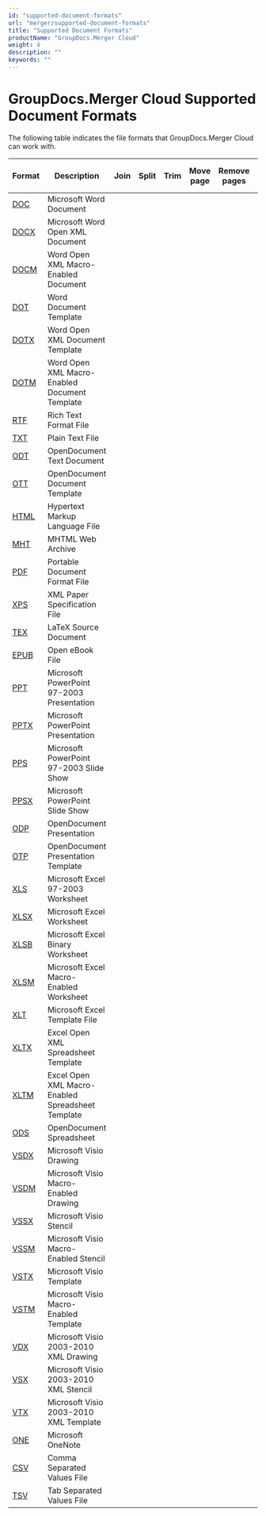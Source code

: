 ```yaml
---
id: "supported-document-formats"
url: "merger/supported-document-formats"
title: "Supported Document Formats"
productName: "GroupDocs.Merger Cloud"
weight: 4
description: ""
keywords: ""
---
```







# GroupDocs.Merger Cloud Supported Document Formats #

The following table indicates the file formats that GroupDocs.Merger Cloud can work with.

 

|Format|Description|Join|Split|Trim|Move page|Remove pages|Swap pages|Change page orientation|Rotate pages
|---|---|---|---|---|---|---|---|---|---
|[DOC](https://wiki.fileformat.com/word-processing/doc/)|Microsoft Word Document|||||||| 
|[DOCX](https://wiki.fileformat.com/word-processing/docx/)|Microsoft Word Open XML Document|||||||| 
|[DOCM](https://wiki.fileformat.com/word-processing/docm/)|Word Open XML Macro-Enabled Document|||||||| 
|[DOT](https://wiki.fileformat.com/word-processing/dot/)|Word Document Template|||||||| 
|[DOTX](https://wiki.fileformat.com/word-processing/dotx/)|Word Open XML Document Template|||||||| 
|[DOTM](https://wiki.fileformat.com/word-processing/dotm/)|Word Open XML Macro-Enabled Document Template|||||||| 
|[RTF](https://wiki.fileformat.com/word-processing/rtf/)|Rich Text Format File|||||||| 
|[TXT](https://wiki.fileformat.com/word-processing/txt/)|Plain Text File||| | | | | | 
|[ODT](https://wiki.fileformat.com/word-processing/odt/)|OpenDocument Text Document|||||||| 
|[OTT](https://wiki.fileformat.com/word-processing/ott/)|OpenDocument Document Template|||||||| 
|[HTML](https://wiki.fileformat.com/web/html/)|Hypertext Markup Language File|||||||| 
|[MHT](https://wiki.fileformat.com/web/mhtml/)|MHTML Web Archive|||||||| 
|[PDF](https://wiki.fileformat.com/view/pdf/)|Portable Document Format File||||||||
|[XPS](https://wiki.fileformat.com/page-description-language/xps/)|XML Paper Specification File||||||||
|[TEX](https://wiki.fileformat.com/page-description-language/tex/)|LaTeX Source Document||||||||
|[EPUB](https://wiki.fileformat.com/ebook/epub/)|Open eBook File||||||||
|[PPT](https://wiki.fileformat.com/presentation/ppt/)|Microsoft PowerPoint 97-2003 Presentation|||||||| 
|[PPTX](https://wiki.fileformat.com/presentation/pptx/)|Microsoft PowerPoint Presentation|||||||| 
|[PPS](https://wiki.fileformat.com/presentation/pps/)|Microsoft PowerPoint 97-2003 Slide Show|||||||| 
|[PPSX](https://wiki.fileformat.com/presentation/ppsx/)|Microsoft PowerPoint Slide Show|||||||| 
|[ODP](https://wiki.fileformat.com/presentation/odp/)|OpenDocument Presentation|||||||| 
|[OTP](https://wiki.fileformat.com/presentation/otp/)|OpenDocument Presentation Template|||||||| 
|[XLS](https://wiki.fileformat.com/spreadsheet/xls/)|Microsoft Excel 97-2003 Worksheet|||||||| 
|[XLSX](https://wiki.fileformat.com/spreadsheet/xlsx/)|Microsoft Excel Worksheet|||||||| 
|[XLSB](https://wiki.fileformat.com/spreadsheet/xlsb/)|Microsoft Excel Binary Worksheet|||||||| 
|[XLSM](https://wiki.fileformat.com/spreadsheet/xlsm/)|Microsoft Excel Macro-Enabled Worksheet|||||||| 
|[XLT](https://wiki.fileformat.com/spreadsheet/xlt/)|Microsoft Excel Template File|||||||| 
|[XLTX](https://wiki.fileformat.com/spreadsheet/xltx/)|Excel Open XML Spreadsheet Template|||||||| 
|[XLTM](https://wiki.fileformat.com/spreadsheet/xltm/)|Excel Open XML Macro-Enabled Spreadsheet Template|||||||| 
|[ODS](https://wiki.fileformat.com/spreadsheet/ods/)|OpenDocument Spreadsheet|||||||| 
|[VSDX](https://wiki.fileformat.com/image/vsdx/)|Microsoft Visio Drawing|||||||| 
|[VSDM](https://wiki.fileformat.com/image/vsdm/)|Microsoft Visio Macro-Enabled Drawing|||||||| 
|[VSSX](https://wiki.fileformat.com/image/vssx/)|Microsoft Visio Stencil|||||||| 
|[VSSM](https://wiki.fileformat.com/image/vssm/)|Microsoft Visio Macro-Enabled Stencil|||||||| 
|[VSTX](https://wiki.fileformat.com/image/vstx/)|Microsoft Visio Template|||||||| 
|[VSTM](https://wiki.fileformat.com/image/vstm/)|Microsoft Visio Macro-Enabled Template|||||||| 
|[VDX](https://wiki.fileformat.com/image/vdx/)|Microsoft Visio 2003-2010 XML Drawing|||||||| 
|[VSX](https://wiki.fileformat.com/image/vsx/)|Microsoft Visio 2003-2010 XML Stencil|||||||| 
|[VTX](https://wiki.fileformat.com/image/vtx/)|Microsoft Visio 2003-2010 XML Template|||||||| 
|[ONE](https://wiki.fileformat.com/note-taking/one/)|Microsoft OneNote|||||||| 
|[CSV](https://wiki.fileformat.com/spreadsheet/csv/)|Comma Separated Values File||| | | | | | 
|[TSV](https://wiki.fileformat.com/spreadsheet/tsv/)|Tab Separated Values File||| | | | | | 

